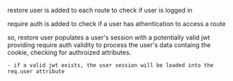 restore user is added to each route to check if user is logged in

require auth is added to check if a user has athentication to access a route

so, restore user populates a user's session with a potentially valid jwt providing require auth validity to process the user's data containg the cookie, checking for authroized attributes.

    - if a valid jwt exists, the user session will be loaded into the req.user attribute 